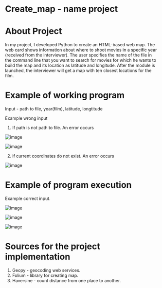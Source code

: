 # Create_map - name project


# About Project
In my project, I developed Python to create an HTML-based web map. The web card shows information about where to shoot movies in a specific year (received from the interviewer). The user specifies the name of the file in the command line that you want to search for movies for which he wants to build the map and its location as latitude and longitude. After the module is launched, the interviewer will get a map with ten closest locations for the film.

# Example of working program
Input - path to file, year(film), latitude, longtitude

Example wrong input
1. If path is not path to file. An error occurs

![image](https://user-images.githubusercontent.com/116108850/220429517-97631a31-cac6-4d1d-a7f0-4cd6115ead20.png)


![image](https://user-images.githubusercontent.com/116108850/220429734-ac1ed980-5c21-46a7-8a6f-46276593ca01.png)




2. if current coordinates do not exist. An error occurs


![image](https://user-images.githubusercontent.com/116108850/220428570-23c3e1d1-674e-4796-a009-3dbb4cdfa1b4.png)




# Example of program execution

Example correct input.

![image](https://user-images.githubusercontent.com/116108850/220430034-859cda33-2929-4cb4-b49c-70ef661d47cb.png)


![image](https://user-images.githubusercontent.com/116108850/220433280-d2cc5d2a-9da2-43fb-a645-f2138634e018.png)


![image](https://user-images.githubusercontent.com/116108850/220433077-2d49d8e6-c1a4-470c-b669-15b769bcd676.png)




# Sources for the project implementation

1. Geopy - geocoding web services.
2. Folium - library for creating map.
3. Haversine - count distance from one place to another.


